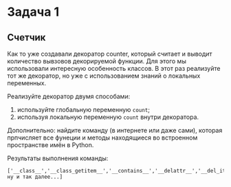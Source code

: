 # Задача 1
## Счетчик
Как то уже создавали декоратор counter, который считает и выводит количество вывзовов декорируемой функции. Для этого мы использовали интересную особенность классов. В этот раз реализуйте тот же декоратор, но уже с использованием знаний о локальных переменных.

Реализуйте декоратор двумя способами:
1. используйте глобальную переменную `count`;
2. используя локальную переменную `count` внутри декоратора.

Дополнительно: найдите команду (в интернете или даже сами), которая прпчисляет все фунеции и методы находящиеся во встроенном пространстве имён в Python.

Результаты выполнения команды:
```
['__class__','__class_getitem__','__contains__','__delattr__','__del_item__',__dir__' ну и так далее...]
```